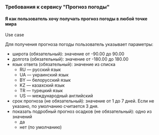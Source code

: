 ### Требования к сервису "Прогноз погоды"

#### Я как  пользователь хочу получать прогноз погоды  в любой точке мира

Use case

Для получения прогноза погоды пользователь указывает параметры:
- широта (обязательный): значение  от -90.00 до 90.00 
- долгота (обязательный): значение  от -180.00 до 180.00
- язык ответа (обязательный): значение  из списка
    - RU — русский язык
    - UA — украинский язык
    - BY — белорусский язык
    - KZ — казахский язык 
    - TR — турецкий язык 
    - US — международный английский
- срок прогноза (не обязательный): значение  от 1 до 7 дней. Если не  указано, по умолчанию считается 3 дня.
- показать подробный прогноз осадков (не обязательный): одно из значений
    - да
    - нет (по умолчанию)

